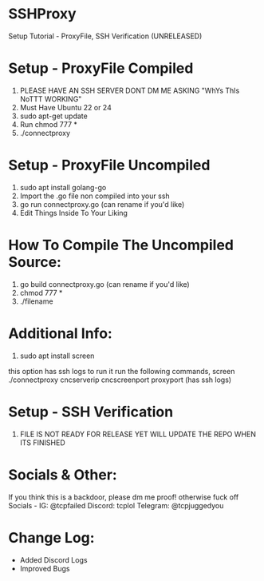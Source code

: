 # SSHProxy
Setup Tutorial - ProxyFile, SSH Verification (UNRELEASED)

# Setup - ProxyFile Compiled

1. PLEASE HAVE AN SSH SERVER DONT DM ME ASKING "WhYs ThIs NoTTT WORKING" 
2. Must Have Ubuntu 22 or 24
3. sudo apt-get update
4. Run chmod 777 *
5. ./connectproxy

# Setup - ProxyFile Uncompiled
1. sudo apt install golang-go
2. Import the .go file non compiled into your ssh
3. go run connectproxy.go (can rename if you'd like)
4. Edit Things Inside To Your Liking

# How To Compile The Uncompiled Source:
1. go build connectproxy.go (can rename if you'd like)
2. chmod 777 *
3. ./filename 

# Additional Info: 

1. sudo apt install screen

this option has ssh logs to run it run the following commands, screen ./connectproxy cncserverip cncscreenport proxyport (has ssh logs)

# Setup - SSH Verification

1. FILE IS NOT READY FOR RELEASE YET WILL UPDATE THE REPO WHEN ITS FINISHED


# Socials & Other:  

If you think this is a backdoor, please dm me proof! otherwise fuck off
Socials - IG: @tcpfailed Discord: tcplol Telegram: @tcpjuggedyou

# Change Log:
- Added Discord Logs 
- Improved Bugs
